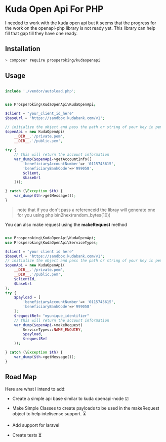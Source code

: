 # Kuda Open Api For PHP

I needed to work with the kuda open api but it seems that the progress for the work on the openapi-php library is not ready yet.
This library can help fill that gap till they have one ready.

## Installation

```bash
> composer require prosperoking/kudaopenapi
```

## Usage

```php

include './vendor/autoload.php';


use Prosperoking\KudaOpenApi\KudaOpenApi;

$client = "your_client_id_here"
$baseUrl = 'https://sandbox.kudabank.com/v1';

// initialize the object and pass the path or string of your key in pem format
$openApi = new KudaOpenApi(
    __DIR__.'/private.pem',
    __DIR__.'/public.pem',
    
try {
    // this will return the account information
    var_dump($openApi->getAccountInfo([
        'beneficiaryAccountNumber'=> '0115745615',
        'beneficiaryBankCode'=>'999058',
        $client,
        $baseUrl
    ]));

} catch (\Exception $th) {
    var_dump($th->getMessage());
}

```

> note that if you don't pass a referenceid the libray will generate one for you using php bin2hex(random_bytes(10))

You can also make request using the **makeRequest** method

```php

use Prosperoking\KudaOpenApi\KudaOpenApi;
use Prosperoking\KudaOpenApi\ServiceTypes;

$client = "your client id here"
$baseUrl = 'https://sandbox.kudabank.com/v1';
// initialize the object and pass the path or string of your key in pem format
$openApi = new KudaOpenApi(
    __DIR__.'/private.pem',
    __DIR__.'/public.pem',
    $clientId,
    $baseUrl
);
try {
    $payload = [
        'beneficiaryAccountNumber'=> '0115745615',
        'beneficiaryBankCode'=>'999058'
    ];
    $requestRef= "myunique_identifier"
    // this will return the account information
    var_dump($openApi->makeRequest(
        ServiceTypes::NAME_ENQUIRY,
        $payload,
        $requestRef
    ));

} catch (\Exception $th) {
    var_dump($th->getMessage());
}

```

## Road Map

Here are what I intend to add:

- Create a simple api base similar to kuda openapi-node ☑

- Make Simple Classes to create payloads to be used in the makeRequest object to help intelisense support. ⏳

- Add support for laravel

- Create tests ⏳
